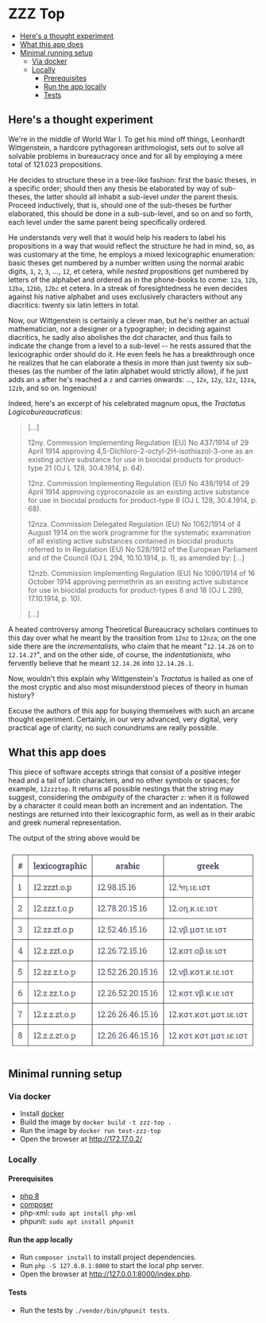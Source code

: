 # ZZZ Top

- [Here's a thought experiment](#here-s-a-thought-experiment)
- [What this app does](#what-this-app-does)
- [Minimal running setup](#minimal-running-setup)
  - [Via docker](#via-docker)
  - [Locally](#locally)
    - [Prerequisites](#prerequisites)
    - [Run the app locally](#run-the-app-locally)
    - [Tests](#tests)

## Here's a thought experiment <a name="here-s-a-thought-experiment"></a>

We're in the middle of World War I. To get his mind off things, Leonhardt Wittgenstein, a hardcore pythagorean arithmologist, sets out to solve all solvable problems in bureaucracy once and for all by employing a mere total of 121.023 propositions.

He decides to structure these in a tree-like fashion: first the basic theses, in a specific order; should then any thesis be elaborated by way of sub-theses, the latter should all inhabit a sub-level _under_ the parent thesis. Proceed inductively, that is, should one of the sub-theses be further elaborated, this should be done in a sub-sub-level, and so on and so forth, each level under the same parent being specifically ordered.

He understands very well that it would help his readers to label his propositions in a way that would reflect the structure he had in mind, so, as was customary at the time, he employs a mixed lexicographic enumeration: basic theses get numbered by a number written using the normal arabic digits, `1`, `2`, `3`, ..., `12`, et cetera, while _nested_ propositions get numbered by letters of the alphabet and ordered as in the phone-books to come: `12a`, `12b`, `12ba`, `12bb`, `12bc` et cetera. In a streak of foresightedness he even decides against his native alphabet and uses exclusively characters without any diacritics: twenty six latin letters in total.

Now, our Wittgenstein is certainly a clever man, but he's neither an actual mathematician, nor a designer or a typographer; in deciding against diacritics, he sadly also abolishes the dot character, and thus fails to indicate the change from a level to a sub-level -- he rests assured that the lexicographic order should do it. He even feels he has a breakthrough once he realizes that he can elaborate a thesis in more than just twenty six sub-theses (as the number of the latin alphabet would strictly allow), if he just adds an `a` after he's reached a `z` and carries onwards: ..., `12x`, `12y`, `12z`, `12za`, `12zb`, and so on. Ingenious!

Indeed, here's an excerpt of his celebrated magnum opus, the _Tractatus Logicobureaucraticus_:

>[...]
>
>12ny. Commission Implementing Regulation (EU) No 437/1914 of 29 April 1914 approving 4,5-Dichloro-2-octyl-2H-isothiazol-3-one as an existing active substance for use in biocidal products for product-type 21 (OJ L 128, 30.4.1914, p. 64).
>
>12nz. Commission Implementing Regulation (EU) No 438/1914 of 29 April 1914 approving cyproconazole as an existing active substance for use in biocidal products for product-type 8 (OJ L 128, 30.4.1914, p. 68).
>
>12nza. Commission Delegated Regulation (EU) No 1062/1914 of 4 August 1914 on the work programme for the systematic examination of all existing active substances contained in biocidal products referred to in Regulation (EU) No 528/1912 of the European Parliament and of the Council (OJ L 294, 10.10.1914, p. 1), as amended by: [...]
>
>12nzb. Commission Implementing Regulation (EU) No 1090/1914 of 16 October 1914 approving permethrin as an existing active substance for use in biocidal products for product-types 8 and 18 (OJ L 299, 17.10.1914, p. 10).
>
>[...]

A heated controversy among Theoretical Bureaucracy scholars continues to this day over what he meant by the transition from `12nz` to `12nza`; on the one side there are the _incrementalists_, who claim that he meant "`12.14.26` on to `12.14.27`", and on the other side, of course, the _indentationists_, who fervently believe that he meant `12.14.26` into `12.14.26.1`.

Now, wouldn't this explain why Wittgenstein's _Tractatus_ is hailed as one of the most cryptic and also most misunderstood pieces of theory in human history?

Excuse the authors of this app for busying themselves with such an arcane thought experiment. Certainly, in our very advanced, very digital, very practical age of clarity, no such conundrums are really possible.

## What this app does <a name="what-this-app-does"></a>

This piece of software accepts strings that consist of a positive integer head and a tail of latin characters, and no other symbols or spaces; for example, `12zzztop`. It returns all possible nestings that the string may suggest, considering the _ambiguity_ of the character `z`: when it is followed by a character it could mean both an increment and an indentation. The nestings are returned into their lexicographic form, as well as in their arabic and greek numeral representation.

The output of the string above would be

![Output for input `12zzztop`](src/img/12zzztop.png)

## Minimal running setup <a name="minimal-running-setup"></a>

### Via docker <a name="via-docker"></a>
- Install [docker](https://docs.docker.com/get-docker/)
- Build the image by `docker build -t zzz-top .`
- Run the image by `docker run test-zzz-top`
- Open the browser at http://172.17.0.2/

### Locally <a name="locally"></a>

#### Prerequisites <a name="prerequisites"></a>
- [php 8](https://www.php.net/manual/en/install.php)
- [composer](https://getcomposer.org/download/)
- php-xml: `sudo apt install php-xml`
- phpunit: `sudo apt install phpunit`

#### Run the app locally <a name="run-the-app-locally"></a>

- Run `composer install` to install project dependencies.
- Run `php -S 127.0.0.1:8000` to start the local php server.
- Open the browser at http://127.0.0.1:8000/index.php.

#### Tests <a name="tests"></a>

- Run the tests by `./vendor/bin/phpunit tests`.
